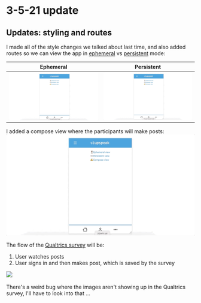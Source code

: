 # 3-5-21 update

## Updates: styling and routes
I made all of the style changes we talked about last time, and also added routes so we can view the app in [ephemeral](https://dpil-olympus.herokuapp.com/e) vs [persistent](https://dpil-olympus.herokuapp.com/p) mode:

|Ephemeral|Persistent|
|---------|----------|
|<img src="../olympus_static/ephemeral.gif">|<img src="../olympus_static/persistent.gif">|

I added a compose view where the participants will make posts:
<img src="../olympus_static/compose.gif">

The flow of the [Qualtrics survey](https://ucsb.co1.qualtrics.com/jfe/form/SV_515GtKz3cQvMN7w) will be:
1. User watches posts
2. User signs in and then makes post, which is saved by the survey
<img src="../olympus_static/qualtrics_flow.gif">

There's a weird bug where the images aren't showing up in the Qualtrics survey, I'll have to look into that ...

